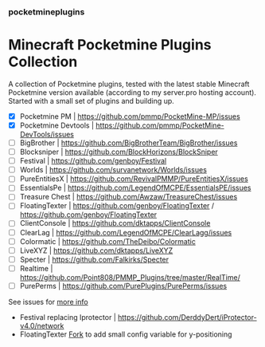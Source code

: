 ### pocketmineplugins

# Minecraft Pocketmine Plugins Collection

A collection of Pocketmine plugins, tested with the latest stable Minecraft Pocketmine version available (according to my server.pro hosting account).
Started with a small set of plugins and building up. 

- [x] Pocketmine PM | https://github.com/pmmp/PocketMine-MP/issues
- [x] Pocketmine Devtools | https://github.com/pmmp/PocketMine-DevTools/issues
- [ ] BigBrother | https://github.com/BigBrotherTeam/BigBrother/issues
- [ ] Blocksniper | https://github.com/BlockHorizons/BlockSniper
- [ ] Festival | https://github.com/genboy/Festival 
- [ ] Worlds | https://github.com/survanetwork/Worlds/issues 
- [ ] PureEntitiesX | https://github.com/RevivalPMMP/PureEntitiesX/issues
- [ ] EssentialsPe | https://github.com/LegendOfMCPE/EssentialsPE/issues
- [ ] Treasure Chest | https://github.com/Awzaw/TreasureChest/issues
- [ ] FloatingTexter | https://github.com/genboy/FloatingTexter / https://github.com/genboy/FloatingTexter
- [ ] ClientConsole | https://github.com/dktapps/ClientConsole
- [ ] ClearLag | https://github.com/LegendOfMCPE/ClearLagg/issues
- [ ] Colormatic | https://github.com/TheDeibo/Colormatic
- [ ] LiveXYZ | https://github.com/dktapps/LiveXYZ
- [ ] Specter | https://github.com/Falkirks/Specter 
- [ ] Realtime | https://github.com/Point808/PMMP_Plugins/tree/master/RealTime/
- [ ] PurePerms | https://github.com/PurePlugins/PurePerms/issues

See issues for [more info](https://github.com/genboy/pocketmineplugins/issues/8)  

* Festival replacing  Iprotector | https://github.com/DerddyDert/iProtector-v4.0/network
* FloatingTexter [Fork](https://github.com/genboy/FloatingTexter) to add small config variable for y-positioning 